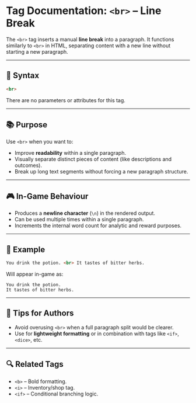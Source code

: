 # Tag Documentation: `<br>` – Line Break

The `<br>` tag inserts a manual **line break** into a paragraph. It functions similarly to `<br>` in HTML, separating content with a new line without starting a new paragraph.

---

## 🧩 Syntax

```html
<br>
```

There are no parameters or attributes for this tag.

---

## 📚 Purpose

Use `<br>` when you want to:

- Improve **readability** within a single paragraph.
- Visually separate distinct pieces of content (like descriptions and outcomes).
- Break up long text segments without forcing a new paragraph structure.

---

## 🎮 In-Game Behaviour

- Produces a **newline character** (`\n`) in the rendered output.
- Can be used multiple times within a single paragraph.
- Increments the internal word count for analytic and reward purposes.

---

## 📘 Example

```html
You drink the potion. <br> It tastes of bitter herbs.
```

Will appear in-game as:

```
You drink the potion.
It tastes of bitter herbs.
```

---

## 📝 Tips for Authors

- Avoid overusing `<br>` when a full paragraph split would be clearer.
- Use for **lightweight formatting** or in combination with tags like `<if>`, `<dice>`, etc.

---

## 🔍 Related Tags

- `<b>` – Bold formatting.
- `<i>` – Inventory/shop tag.
- `<if>` – Conditional branching logic.
